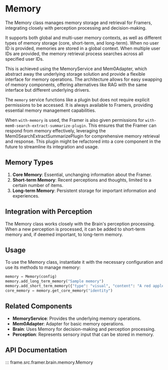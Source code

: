 # Memory

The Memory class manages memory storage and retrieval for Framers, integrating closely with perception processing and decision-making.

It supports both global and multi-user memory contexts, as well as different types of memory storage (core, short-term, and long-term). When no user ID is provided, memories are stored in a global context. When multiple user IDs are provided, the memory retrieval process searches across all specified user IDs.

This is achieved using the MemoryService and Mem0Adapter, which abstract away the underlying storage solution and provide a flexible interface for memory operations. The architecture allows for easy swapping of memory components, offering alternatives like RAG with the same interface but different underlying drivers.

The `memory` service functions like a plugin but does not require explicit permissions to be accessed. It is always available to Framers, providing essential memory management capabilities. 

When `with-memory` is used, the Framer is also given permissions for `with-mem0-search-extract-summarize-plugin`. This ensures that the Framer can respond from memory effectively, leveraging the Mem0SearchExtractSummarizePlugin for comprehensive memory retrieval and response. This plugin might be refactored into a core component in the future to streamline its integration and usage.

## Memory Types

1. **Core Memory**: Essential, unchanging information about the Framer.
2. **Short-term Memory**: Recent perceptions and thoughts, limited to a certain number of items.
3. **Long-term Memory**: Persistent storage for important information and experiences.

## Integration with Perception

The Memory class works closely with the Brain's perception processing. When a new perception is processed, it can be added to short-term memory and, if deemed important, to long-term memory.

## Usage

To use the Memory class, instantiate it with the necessary configuration and use its methods to manage memory:

```python
memory = Memory(config)
memory.add_long_term_memory("Sample memory")
memory.add_short_term_memory({"type": "visual", "content": "A red apple"})
core_memory = memory.get_core_memory("identity")
```

## Related Components

- **MemoryService**: Provides the underlying memory operations.
- **Mem0Adapter**: Adapter for basic memory operations.
- **Brain**: Uses Memory for decision-making and perception processing.
- **Perception**: Represents sensory input that can be stored in memory.

## API Documentation

::: frame.src.framer.brain.memory.Memory
